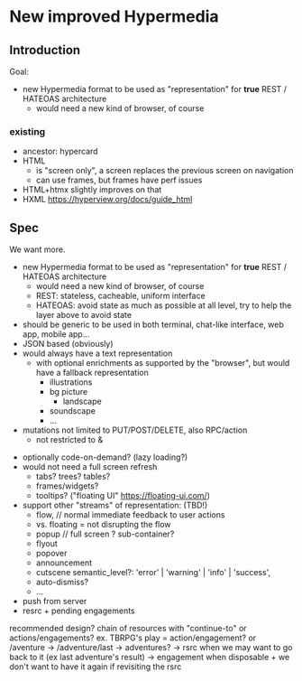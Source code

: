 
# New improved Hypermedia

## Introduction
Goal:
* new Hypermedia format to be used as "representation" for **true** REST / HATEOAS architecture
  * would need a new kind of browser, of course


### existing
* ancestor: hypercard
* HTML
  * is "screen only", a screen replaces the previous screen on navigation
  * can use frames, but frames have perf issues
* HTML+htmx slightly improves on that
* HXML https://hyperview.org/docs/guide_html


## Spec

We want more.

* new Hypermedia format to be used as "representation" for **true** REST / HATEOAS architecture
  * would need a new kind of browser, of course
  * REST: stateless, cacheable, uniform interface
  * HATEOAS: avoid state as much as possible at all level, try to help the layer above to avoid state
* should be generic to be used in both terminal, chat-like interface, web app, mobile app…
* JSON based (obviously)
* would always have a text representation
  * with optional enrichments as supported by the "browser", but would have a fallback representation
    * illustrations
    * bg picture
      * landscape
    * soundscape
    * ...
* mutations not limited to PUT/POST/DELETE, also RPC/action
  * not restricted to <a> & <form>
* optionally code-on-demand? (lazy loading?)
* would not need a full screen refresh
  * tabs? trees? tables?
  * frames/widgets?
  * tooltips? ("floating UI" https://floating-ui.com/)
* support other "streams" of representation: (TBD!)
  * flow, // normal immediate feedback to user actions
  * vs. floating = not disrupting the flow
  * popup // full screen ? sub-container?
  * flyout
  * popover
  * announcement
  * cutscene
  semantic_level?: 'error' | 'warning' | 'info' | 'success',
  * auto-dismiss?
  * ...
* push from server
* resrc + pending engagements


recommended design?
chain of resources with "continue-to" or actions/engagements?
ex. TBRPG's play = action/engagement? or /aventure -> /adventure/last -> adventures?
-> rsrc when we may want to go back to it (ex last adventure's result)
-> engagement when disposable + we don't want to have it again if revisiting the rsrc
